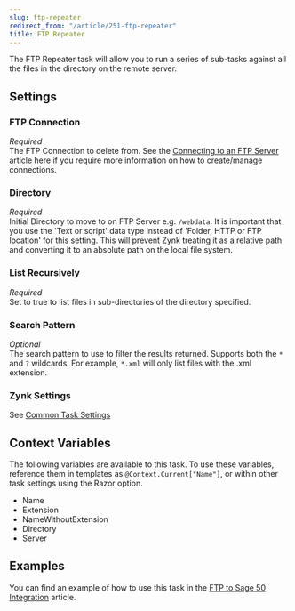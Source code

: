 ```yaml
---
slug: ftp-repeater
redirect_from: "/article/251-ftp-repeater"
title: FTP Repeater
---
```

The FTP Repeater task will allow you to run a series of sub-tasks against all the files in the directory on the remote server.

## Settings
### FTP Connection
_Required_  
The FTP Connection to delete from. See the [Connecting to an FTP Server](connecting-to-an-ftp-server) article here if you require more information on how to create/manage connections.  

### Directory
_Required_  
Initial Directory to move to on FTP Server e.g. `/webdata`.  It is important that you use the 'Text or script' data type instead of 'Folder, HTTP or FTP location' for this setting. This will prevent Zynk treating it as a relative path and converting it to an absolute path on the local file system.  

### List Recursively
_Required_  
Set to true to list files in sub-directories of the directory specified.

### Search Pattern
_Optional_  
The search pattern to use to filter the results returned. Supports both the `*` and `?` wildcards. For example, `*.xml` will only list files with the .xml extension.

### Zynk Settings
See [Common Task Settings](common-task-settings)

## Context Variables
The following variables are available to this task. To use these variables, reference them in templates as `@Context.Current["Name"]`, or within other task settings using the Razor option.

 * Name
 * Extension
 * NameWithoutExtension
 * Directory
 * Server

## Examples
You can find an example of how to use this task in the [FTP to Sage 50 Integration](ftp-to-sage-50-integration) article.